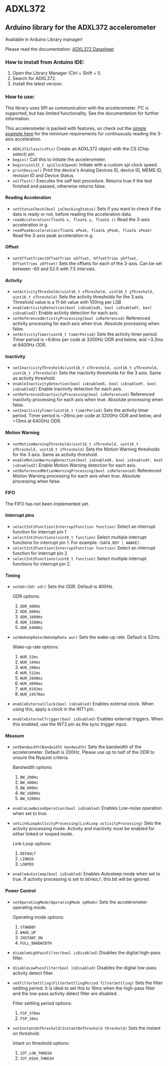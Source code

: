 # ADXL372
## Arduino library for the ADXL372 accelerometer
Available in Arduino Library manager!

Please read the documentation: [ADXL372 Datasheet](https://www.analog.com/media/en/technical-documentation/data-sheets/adxl372.pdf)

### How to install from Arduino IDE:
1. Open the Library Manager (Ctrl + Shift + I).
2. Search for ADXL372.
3. Install the latest version.

### How to use:
This library uses SPI as communication with the accelerometer. I²C is supported, but has limited functionality. See the documentation for further information.

This accelerometer is packed with features, so check out the [simple example here](https://github.com/WilliamMS-git/ADXL372/blob/main/examples/ReadAccelerationExample/ReadAccelerationExample.ino) for the minimum requirements for continuously reading the 3-axis acceleration.

* ```ADXL372class(csPin)``` Create an ADXL372 object with the CS (Chip select) pin.
* ```begin()``` Call this to initiate the accelerometer.
* ```begin(uint32_t spiClockSpeed)``` Initiate with a custom spi clock speed. 
* ```printDevice()``` Print the device's Analog Devices ID, device ID, MEMS ID, revision ID and Device Status.
* ```selfTest()``` Executes the self test procedure. Returns true if the test finished and passed, otherwise returns false.
#### Reading Acceleration
* ```setStatusCheck(bool isCheckingStatus)``` Sets if you want to check if the data is ready or not, before reading the acceleration data.
* ```readAcceleration(float& x, float& y, float& z)``` Read the 3-axis acceleration in g.
* ```readPeakAcceleration(float& xPeak, float& yPeak, float& zPeak)``` Read the 3-axis peak acceleration in g.
#### Offset
* ```setOffsetTrims(OffsetTrims xOffset, OffsetTrims yOffset, OffsetTrims zOffset)``` Sets the offsets for each of the 3-axis. Can be set between -60 and 52.5 with 7.5 intervals.
#### Activity
* ```setActivityThresholds(uint16_t xThreshold, uint16_t yThreshold, uint16_t zThreshold)``` Sets the activity thresholds for the 3 axis. Threshold value is a 11-bit value with 100mg per LSB
* ```enableActivityDetection(bool isEnabledX, bool isEnabledY, bool isEnabledZ)``` Enable activity detection for each axis. 
* ```setReferencedActivityProcessing(bool isReferenced)``` Referenced activity processing for each axis when true. Absolute processing when false.
* ```setActivityTimer(uint8_t timerPeriod)``` Sets the activity timer period. Timer period is ~6.6ms per code at 3200Hz ODR and below, and ~3.3ms at 6400Hz ODR.
#### Inactivity
* ```setInactivityThresholds(uint16_t xThreshold, uint16_t yThreshold, uint16_t zThreshold)``` Sets the inactivity thresholds for the 3 axis. Same as activity threshold.
* ```enableInactivityDetection(bool isEnabledX, bool isEnabledY, bool isEnabledZ)``` Enable inactivity detection for each axis. 
* ```setReferencedInactivityProcessing(bool isReferenced)``` Referenced inactivity processing for each axis when true. Absolute processing when false.
* ```setInactivityTimer(uint16_t timerPeriod)``` Sets the activity timer period. Timer period is ~26ms per code at 3200Hz ODR and below, and ~13ms at 6400Hz ODR.

#### Motion Warning
* ```setMotionWarningThresholds(uint16_t xThreshold, uint16_t yThreshold, uint16_t zThreshold)``` Sets the Motion Warning thresholds for the 3 axis. Same as activity threshold.
* ```enableMotionWarningDetection(bool isEnabledX, bool isEnabledY, bool isEnabledZ)``` Enable Motion Warning detection for each axis. 
* ```setReferencedMotionWarningProcessing(bool isReferenced)``` Referenced Motion Warning processing for each axis when true. Absolute processing when false.

#### FIFO
The FIFO has not been implemented yet.
#### Interrupt pins
* ```selectInt1Function(InterruptFunction function)``` Select an interrupt function for interrupt pin 1
* ```selectInt1Functions(uint8_t function)``` Select multiple interrupt functions for interrupt pin 1. For example: ```(DATA_RDY | AWAKE)```.
* ```selectInt2Function(InterruptFunction function)``` Select an interrupt function for interrupt pin 2
* ```selectInt2Functions(uint8_t function)``` Select multiple interrupt functions for interrupt pin 2.

#### Timing
* ```setOdr(Odr odr)``` Sets the ODR. Default is 400Hz. 
    
    ODR options:
    1. ```ODR_400Hz```
    2. ```ODR_800Hz```
    3. ```ODR_1600Hz```
    4. ```ODR_3200Hz```
    5. ```ODR_6400Hz```

* ```setWakeUpRate(WakeUpRate wur)``` Sets the wake-up rate. Default is 52ms.
    
    Wake-up rate options:
    1. ```WUR_52ms```
    2. ```WUR_104ms```
    3. ```WUR_208ms```
    4. ```WUR_512ms```
    5. ```WUR_2048ms```
    6. ```WUR_4096ms```
    7. ```WUR_8192ms```
    8. ```WUR_24576ms```

* ```enableExternalClock(bool isEnabled)``` Enables external clock. When using this, apply a clock in the INT1 pin.
* ```enableExternalTrigger(bool isEnabled)``` Enables external triggers. When this enabled, use the INT2 pin as the sync trigger input.
#### Measure
* ```setBandwidth(Bandwidth bandwidth)``` Sets the bandwidth of the accelerometer. Default is 200Hz. Please use up to half of the ODR to unsure the Nyquist criteria. 
    
    Bandwidth options:
    1. ```BW_200Hz```
    2. ```BW_400Hz```
    3. ```BW_800Hz```
    4. ```BW_1600Hz```
    5. ```BW_3200Hz```

* ```enableLowNoiseOperation(bool isEnabled)``` Enables Low-noise operation when set to true.
* ```setLinkLoopActivityProcessing(LinkLoop activityProcessing)``` Sets the activity processing mode. Activity and inactivity must be enabled for either linked or looped mode.

    Link-Loop options:
    1. ```DEFAULT```
    2. ```LINKED```
    3. ```LOOPED``` 

* ```enableAutosleep(bool isEnabled)``` Enables Autosleep mode when set to true. If activity processing is set to ```DEFAULT```, this bit will be ignored.
#### Power Control
* ```setOperatingMode(OperatingMode opMode)``` Sets the accelerometer operating mode. 

    Operating mode options:
    1. ```STANDBY```
    2. ```WAKE_UP```
    3. ```INSTANT_ON```
    4. ```FULL_BANDWIDTH```

* ```disableHighPassFilter(bool isDisabled)``` Disables the digital high-pass filter.
* ```disableLowPassFilter(bool isDisabled)``` Disables the digital low-pass activity detect filter.
* ```setFilterSettling(FilterSettlingPeriod filterSettling)``` Sets the filter settling period. It is ideal to set this to 16ms when the high-pass filter and the low-pass activity
detect filter are disabled.

    Filter settling period options:
    1. ```FSP_370ms```
    2. ```FSP_16ms```

* ```setInstantOnThreshold(InstantOnThreshold threshold)``` Sets the instant on threshold.

    Intant on threshold options:
    1. ```IOT_LOW_THRESH```
    2. ```IOT_HIGH_THRESH```

